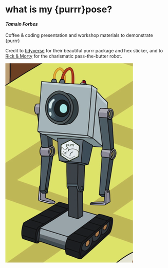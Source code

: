 what is my {purrr}pose?
=============================

#### *Tamsin Forbes*

Coffee & coding presentation and workshop materials to demonstrate {purrr} 

Credit to [tidyverse](tidyverse.org) for their beautiful purrr package and hex sticker, and to [Rick & Morty](https://www.adultswim.com/videos/rick-and-morty/) for the charismatic pass-the-butter robot.

![](image/purrr_butter_robot.png) 

